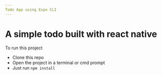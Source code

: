 ```yaml
---
Todo App using Expo CLI
---
```


# A simple todo built with react native

<p>To run this project</p>
<ul>
<li>Clone this repo</li>
<li>Open the project in a terminal or cmd prompt</li>
<li>Just run <code>npm install</code></li>
</ul>